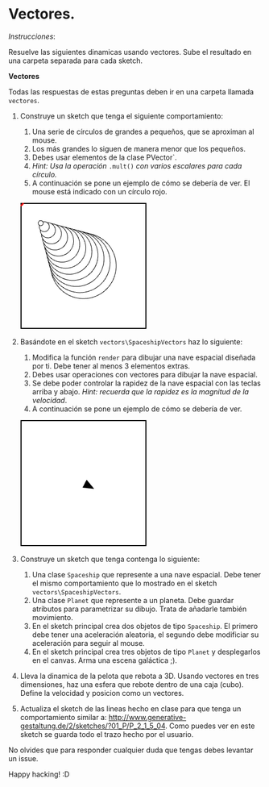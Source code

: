 # Vectores.

_Instrucciones_:

Resuelve las siguientes dinamicas usando vectores. Sube el resultado en una carpeta separada para cada sketch.

**Vectores**

Todas las respuestas de estas preguntas deben ir en una carpeta llamada `vectores`.

1. Construye un sketch que tenga el siguiente comportamiento:
   1. Una serie de círculos de grandes a pequeños, que se aproximan al mouse.
   2. Los más grandes lo siguen de manera menor que los pequeños.
   3. Debes usar elementos de la clase PVector`.
   4. _Hint: Usa la operación_ `.mult()` _con varios escalares para cada círculo._
   5. A continuación se pone un ejemplo de cómo se debería de ver. El mouse está indicado con un círculo rojo. 
   
   ![piramid](piramid.gif)

2. Basándote en el sketch `vectors\SpaceshipVectors` haz lo siguiente:
   1. Modifica la función `render` para dibujar una nave espacial diseñada por ti. Debe tener al menos 3 elementos extras.
   2. Debes usar operaciones con vectores para dibujar la nave espacial.
   3. Se debe poder controlar la rapidez de la nave espacial con las teclas arriba y abajo. _Hint: recuerda que la rapidez es la magnitud de la velocidad_.
   4. A continuación se pone un ejemplo de cómo se debería de ver.
   
   ![spaceship](spaceship.gif)
3. Construye un sketch que tenga contenga lo siguiente:
   1. Una clase `Spaceship` que represente a una nave espacial. Debe tener el mismo comportamiento que lo mostrado en el sketch `vectors\SpaceshipVectors`.
   2. Una clase `Planet` que represente a un planeta. Debe guardar atributos para parametrizar su dibujo. Trata de añadarle también movimiento.
   3. En el sketch principal crea dos objetos de tipo `Spaceship`. El primero debe tener una aceleración aleatoria, el segundo debe modificiar su aceleración para seguir al mouse.
   4. En el sketch principal crea tres objetos de tipo `Planet` y desplegarlos en el canvas. Arma una escena galáctica ;).

4. Lleva la dinamica de la pelota que rebota a 3D. Usando vectores en tres dimensiones, haz una esfera que rebote dentro de una caja (cubo). Define la velocidad y posicion como un vectores.
5. Actualiza el sketch de las lineas hecho en clase para que tenga un comportamiento similar a: http://www.generative-gestaltung.de/2/sketches/?01_P/P_2_1_5_04. Como puedes ver en este sketch se guarda todo el trazo hecho por el usuario.

No olvides que para responder cualquier duda que tengas debes levantar un issue.

Happy hacking! :D
